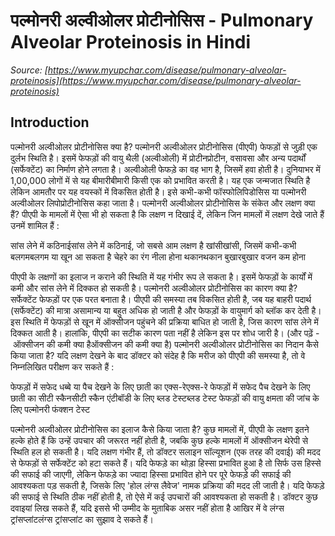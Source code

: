 # पल्मोनरी अल्वीओलर प्रोटीनोसिस - Pulmonary Alveolar Proteinosis in Hindi
_Source: [https://www.myupchar.com/disease/pulmonary-alveolar-proteinosis](https://www.myupchar.com/disease/pulmonary-alveolar-proteinosis)_

## Introduction
पल्मोनरी अल्वीओलर प्रोटीनोसिस क्या है?
पल्मोनरी अल्वीओलर प्रोटीनोसिस (पीएपी) फेफड़ों से जुड़ी एक दुर्लभ स्थिति है। इसमें फेफड़ों की वायु थैली (अल्वीओली) में प्रोटीनप्रोटीन, वसावसा और अन्य पदार्थों (सर्फेक्टेंट) का निर्माण होने लगता है। अल्वीओली फेफड़े का वह भाग है, जिसमें हवा होती है।
दुनियाभर में 1,00,000 लोगों में से यह बीमारीबीमारी किसी एक को प्रभावित करती है। यह एक जन्मजात स्थिति है लेकिन आमतौर पर यह वयस्कों में विकसित होती है। इसे कभी-कभी फॉस्फोलिपिडोसिस या पल्मोनरी अल्वीओलर लिपोप्रोटीनोसिस कहा जाता है।
पल्मोनरी अल्वीओलर प्रोटीनोसिस के संकेत और लक्षण क्या हैं?
पीएपी के मामलों में ऐसा भी हो सकता है कि लक्षण न दिखाई दें, लेकिन जिन मामलों में लक्षण देखे जाते हैं उनमें शामिल हैं :

सांस लेने में कठिनाईसांस लेने में कठिनाई, जो सबसे आम लक्षण है
खांसीखांसी, जिसमें कभी-कभी बलगमबलगम या खून आ सकता है
चेहरे का रंग नीला होना
थकानथकान
बुखारबुखार
वजन कम होना

पीएपी के लक्षणों का इलाज न कराने की स्थिति में यह गंभीर रूप ले सकता है। इसमें फेफड़ों के कार्यों में कमी और सांस लेने में दिक्कत हो सकती है।
पल्मोनरी अल्वीओलर प्रोटीनोसिस का कारण क्या है?
सर्फेक्टेंट फेफड़ों पर एक परत बनाता है। पीएपी की समस्या तब विकसित होती है, जब यह बाहरी पदार्थ (सर्फेक्टेंट) की मात्रा असामान्य या बहुत अधिक हो जाती है और फेफड़ों के वायुमार्ग को ब्लॉक कर देती है। इ​स स्थिति में फेफड़ों से खून में ऑक्सीजन पहुंचने की प्रक्रिया बाधित हो जाती है, जिस कारण सांस लेने में दिक्कत आती है। हालांकि, पीएपी का सटीक कारण पता नहीं है लेकिन इस पर शोध जारी है।
(और पढ़ें - ऑक्सीजन की कमी क्या हैऑक्सीजन की कमी क्या है)
पल्मोनरी अल्वीओलर प्रोटीनोसिस का निदान कैसे किया जाता है?
यदि लक्षण देखने के बाद डॉक्टर को संदेह है कि मरीज को पीएपी की समस्या है, तो वे निम्नलिखित परीक्षण कर सकते हैं :

फेफड़ों में सफेद धब्बे या पैच देखने के लिए छाती का एक्स-रेएक्स-रे
फेफड़ों में सफेद पैच देखने के लिए छाती का सीटी स्कैनसीटी स्कैन
एंटीबॉडी के लिए ब्लड टेस्टब्लड टेस्ट
फेफड़ों की वायु क्षमता की जांच के लिए पल्मोनरी फंक्शन टेस्ट

पल्मोनरी अल्वीओलर प्रोटीनोसिस का इलाज कैसे किया जाता है?
कुछ मामलों में, पीएपी के लक्षण इतने हल्के होते हैं कि उन्हें उपचार की जरूरत नहीं होती है, जबकि कुछ हल्के मामलों में ऑक्सीजन थेरेपी से स्थिति हल हो सकती है।
यदि लक्षण गंभीर हैं, तो डॉक्टर सलाइन सॉल्यूशन (एक तरह की दवाई) की मदद से फेफड़ों से सर्फेक्टेंट को हटा सकते हैं। यदि फेफड़े का थोड़ा हिस्सा प्रभावित हुआ है तो सिर्फ उस हिस्से की सफाई की जाएगी, लेकिन फेफड़े का ज्यादा हिस्सा प्रभावित होने पर पूरे फेफड़े की सफाई की आवश्यकता पड़ सकती है, जिसके लिए 'होल लंग्स लैवेज' नामक प्रक्रिया की मदद ली जाती है।
यदि फेफड़े की सफाई से स्थिति ठीक नहीं होती है, तो ऐसे में कई उपचारों की आवश्यकता हो सकती है। डॉक्टर कुछ दवाइयां लिख सकते हैं, यदि इससे भी उम्मीद के मुताबिक असर नहीं होता है आखिर में वे लंग्स ट्रांसप्लांटलंग्स ट्रांसप्लांट का सुझाव दे सकते हैं।

